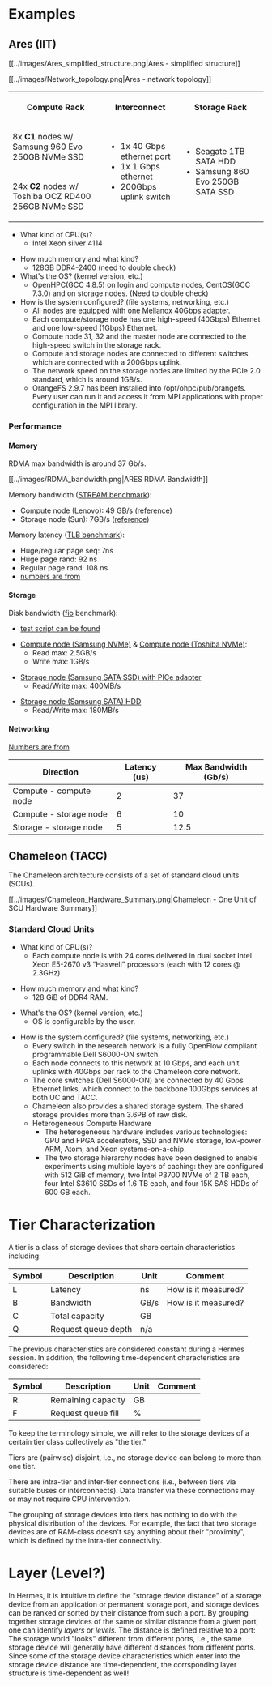 # Examples

## Ares (IIT)

[[../images/Ares_simplified_structure.png|Ares - simplified structure]]

[[../images/Network_topology.png|Ares - network topology]]

<table>
<tr>
<th><p>Compute Rack</p></th>
<th><p>Interconnect</p></th>
<th><p>Storage Rack</p></th>
</tr>
<tr>
<td><p>8x <strong>C1</strong> nodes w/ Samsung 960 Evo 250GB NVMe SSD</p></td>
<td rowspan="2"><ul>
<li>1x 40 Gbps ethernet port</li>
<li>1x 1 Gbps ethernet</li>
<li>200Gbps uplink switch</li>
</ul></td>
<td rowspan="2"><ul>
<li>Seagate 1TB SATA HDD</li>
<li>Samsung 860 Evo 250GB SATA SSD</li>
</ul></td>
</tr>
<tr>
<td><p>24x <strong>C2</strong> nodes w/ Toshiba OCZ RD400 256GB NVMe SSD</p></td>
</tr>
</table>

  - What kind of CPU(s)?
      - Intel Xeon silver 4114

<!-- end list -->

  - How much memory and what kind?
      - 128GB DDR4-2400 (need to double check)
  - What's the OS? (kernel version, etc.)
      - OpenHPC(GCC 4.8.5) on login and compute nodes, CentOS(GCC 7.3.0)
        and on storage nodes. (Need to double check)
  - How is the system configured? (file systems, networking, etc.)
      - All nodes are equipped with one Mellanox 40Gbps adapter.
      - Each compute/storage node has one high-speed (40Gbps) Ethernet
        and one low-speed (1Gbps) Ethernet.
      - Compute node 31, 32 and the master node are connected to the
        high-speed switch in the storage rack.
      - Compute and storage nodes are connected to different switches
        which are connected with a 200Gbps uplink.
      - The network speed on the storage nodes are limited by the PCIe
        2.0 standard, which is around 1GB/s.
      - OrangeFS 2.9.7 has been installed into /opt/ohpc/pub/orangefs.
        Every user can run it and access it from MPI applications with
        proper configuration in the MPI library.

### Performance

#### Memory

RDMA max bandwidth is around 37 Gb/s.

[[../images/RDMA_bandwidth.png|ARES RDMA Bandwidth]]

Memory bandwidth ([STREAM
benchmark](https://www.cs.virginia.edu/stream/)):

  - Compute node (Lenovo): 49 GB/s
    ([reference](https://docs.google.com/document/d/1QQPs-NwI-tqaUmA3CnpztY3i2pkVujSAVoliSnTBlPQ/edit))
  - Storage node (Sun): 7GB/s
    ([reference](https://docs.google.com/document/d/1jkOKFvc7ueLkP6kjJgOhgK7k-LMq-jMIaTVuHmTzA5M/edit))

Memory latency ([TLB benchmark](https://github.com/torvalds/test-tlb)):

  - Huge/regular page seq: 7ns
  - Huge page rand: 92 ns
  - Regular page rand: 108 ns
  - [numbers are
    from](https://docs.google.com/spreadsheets/d/1piDh07T3fX5tlel4NdrsxvkFy_Ojopa1dbkN1X5AruE/edit#gid=0)

#### Storage

Disk bandwidth ([fio](https://fio.readthedocs.io/en/latest/fio_doc.html)
benchmark):

  - [test script can be found](https://ares.cs.iit.edu/baseline-perf/)

<!-- end list -->

  - [Compute node (Samsung
    NVMe)](https://ares.cs.iit.edu/baseline-perf/local_disk/comp-samsung-nvme.html)
    & [Compute node (Toshiba
    NVMe)](https://ares.cs.iit.edu/baseline-perf/local_disk/comp-toshiba-nvme.html):
      - Read max: 2.5GB/s
      - Write max: 1GB/s

<!-- end list -->

  - [Storage node (Samsung SATA SSD) with PICe
    adapter](https://ares.cs.iit.edu/baseline-perf/local_disk/stor-ssd-pcie-sata.html)
      - Read/Write max: 400MB/s

<!-- end list -->

  - [Storage node (Samsung SATA)
    HDD](https://ares.cs.iit.edu/baseline-perf/local_disk/stor-hdd-sata.html)
      - Read/Write max: 180MB/s

#### Networking

[Numbers are
from](https://docs.google.com/spreadsheets/d/1bngw2dXIamtT7rvPcultBxF5lyhubNCmK2BkkIr5vAc/edit#gid=686223677)

| Direction              | Latency (us) | Max Bandwidth (Gb/s) |
| ---------------------- | ------------ | -------------------- |
| Compute - compute node | 2            | 37                   |
| Compute - storage node | 6            | 10                   |
| Storage - storage node | 5            | 12.5                 |

## Chameleon (TACC)

The Chameleon architecture consists of a set of standard cloud units
(SCUs).

[[../images/Chameleon_Hardware_Summary.png|Chameleon - One Unit of SCU Hardware Summary]]

### Standard Cloud Units

  - What kind of CPU(s)?
      - Each compute node is with 24 cores delivered in dual socket
        Intel Xeon E5-2670 v3 “Haswell” processors (each with 12 cores @
        2.3GHz)

<!-- end list -->

  - How much memory and what kind?
      - 128 GiB of DDR4 RAM.

<!-- end list -->

  - What's the OS? (kernel version, etc.)
      - OS is configurable by the user.

<!-- end list -->

  - How is the system configured? (file systems, networking, etc.)
      - Every switch in the research network is a fully OpenFlow
        compliant programmable Dell S6000-ON switch.
      - Each node connects to this network at 10 Gbps, and each unit
        uplinks with 40Gbps per rack to the Chameleon core network.
      - The core switches (Dell S6000-ON) are connected by 40 Gbps
        Ethernet links, which connect to the backbone 100Gbps services
        at both UC and TACC.
      - Chameleon also provides a shared storage system. The shared
        storage provides more than 3.6PB of raw disk.
      - Heterogeneous Compute Hardware
          - The heterogeneous hardware includes various technologies:
            GPU and FPGA accelerators, SSD and NVMe storage, low-power
            ARM, Atom, and Xeon systems-on-a-chip.
          - The two storage hierarchy nodes have been designed to enable
            experiments using multiple layers of caching: they are
            configured with 512 GiB of memory, two Intel P3700 NVMe of 2
            TB each, four Intel S3610 SSDs of 1.6 TB each, and four 15K
            SAS HDDs of 600 GB each.

# Tier Characterization

A tier is a class of storage devices that share certain characteristics
including:

| Symbol | Description         | Unit | Comment             |
| ------ | ------------------- | ---- | ------------------- |
| L      | Latency             | ns   | How is it measured? |
| B      | Bandwidth           | GB/s | How is it measured? |
| C      | Total capacity      | GB   |                     |
| Q      | Request queue depth | n/a  |                     |

The previous characteristics are considered constant during a Hermes
session. In addition, the following time-dependent characteristics are
considered:

| Symbol | Description        | Unit | Comment |
| ------ | ------------------ | ---- | ------- |
| R      | Remaining capacity | GB   |         |
| F      | Request queue fill | %    |         |

To keep the terminology simple, we will refer to the storage devices of
a certain tier class collectively as "the tier."

Tiers are (pairwise) disjoint, i.e., no storage device can belong to
more than one tier.

There are intra-tier and inter-tier connections (i.e., between tiers via
suitable buses or interconnects). Data transfer via these connections
may or may not require CPU intervention.

The grouping of storage devices into tiers has nothing to do with the
physical distribution of the devices. For example, the fact that two
storage devices are of RAM-class doesn't say anything about their
"proximity", which is defined by the intra-tier connectivity.

# Layer (Level?)

In Hermes, it is intuitive to define the "storage device distance" of a
storage device from an application or permanent storage port, and
storage devices can be ranked or sorted by their distance from such a
port. By grouping together storage devices of the same or similar
distance from a given port, one can identify *layers* or *levels.* The
distance is defined relative to a port: The storage world "looks"
different from different ports, i.e., the same storage device will
generally have different distances from different ports. Since some of
the storage device characteristics which enter into the storage device
distance are time-dependent, the corrsponding layer structure is
time-dependent as well\!
